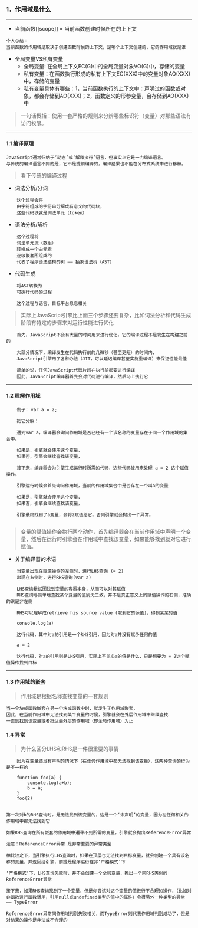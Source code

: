 ### 1，作用域是什么



---

- 当前函数[[scope]] = 当前函数创建时候所在的上下文

```
个人总结：
当前函数的作用域是取决于创建函数时候的上下文，是哪个上下文创建的，它的作用域就是谁
```
- 全局变量VS私有变量
    - 全局变量: 在全局上下文EC(G)中的全局变量对象VO(G)中，存储的变量
    - 私有变量：在函数执行形成的私有上下文EC(XXX)中的变量对象AO(XXX)中，存储的变量
    - 私有变量具体有哪些：1，当前函数执行的上下文中：声明过的函数或对象，都会存储到AO(XXX)；2，函数定义的形参变量，会存储到AO(XXX)中

> 一句话概括：使用一套严格的规则来分辨哪些标识符（变量）对那些语法有访问权限。
---

#### 1.1 编译原理

```
JavaScript通常归纳于‘动态’或‘解释执行’语言，但事实上它是一门编译语言。
与传统的编译语言不同的是，它不是提前编译的，编译结果也不能在分布式系统中进行移植。
```

> 看下传统的编译过程


- 词法分析/分词
```
    这个过程会将
    由字符组成的字符串分解成有意义的代码块，
    这些代码块就是词法单元（token）
```
- 语法分析/解析
```
    这个过程将
    词法单元流（数组）
    转换成一个由元素
    逐级嵌套所组成的
    代表了程序语法结构的树 —— 抽象语法树（AST）
```

- 代码生成
```
    将AST转换为
    可执行代码的过程
    
    这个过程与语言、目标平台息息相关
```

> 实际上JavaScript引擎比上面三个步骤还要复杂，比如词法分析和代码生成阶段有特定的步骤来对运行性能进行优化


```
    首先，JavaScript不会有大量的时间用来进行优化，它的编译过程不是发生在构建之前的
    
    大部分情况下，编译发生在代码执行前的几微秒（甚至更短）的时间内，
    JavaScript引擎用了各种办法（JIT，可以延迟编译甚至实施重编译）来保证性能最佳
    
    简单的说，任何JavaScript代码片段在执行前都要进行编译
    因此，JavaScript编译器首先会对代码进行编译，然后马上执行它
```

---


#### 1.2 理解作用域

```
    例子: var a = 2;
    
    把它分解：
    
    遇到var a，编译器会询问作用域是否已经有一个该名称的变量存在于同一个作用域的集合中。
    
    如果是，引擎就会使用这个变量，
    如果否，引擎会继续查找该变量，
    
    接下来，编译器会为引擎生成运行时所需的代码，这些代码被用来处理 a = 2 这个赋值操作。
    
    引擎运行时候会首先询问作用域，当前的作用域集合中是否存在一个叫a的变量
    
    如果是，引擎就会使用这个变量，
    如果否，引擎会继续查找该变量，
    
    引擎最终找到了a变量，会将2赋值给它。否则引擎就会抛出一个异常。
    
```

> 变量的赋值操作会执行两个动作，首先编译器会在当前作用域中声明一个变量，然后在运行时引擎会在作用域中查找该变量，如果能够找到就对它进行赋值。

 - 关于编译器的术语
 
```
    当变量出现在赋值操作的左侧时，进行LHS查询 (= 2)
    出现在右侧时，进行RHS查询(var a)
    
    LHS查询是试图找到变量的容器本身，从而可以对其赋值
    RHS查询与简单地查找某个变量的值别无二致，并不是真正意义上的赋值操作的右侧，准确的说是非左侧
    
    RHS可以理解成retrieve his source value (取到它的源值)，得到某某的值
```

```
    console.log(a)
    
    这行代码，其中对a的引用是一个RHS引用，因为对a并没有赋予任何的值
    
    a = 2
    
    这行代码，对a的引用则是LHS引用，实际上不关心a的值是什么，只是想要为 = 2这个赋值操作找到目标
```

---

#### 1.3 作用域的嵌套


> 作用域是根据名称查找变量的一套规则

```
当一个块或函数嵌套在另一个块或函数中时，就发生了作用域嵌套，
因此，在当前作用域中无法找到某个变量的时候，引擎就会在外层作用域中继续查找
一直到找到该变量或者抵达最外层的作用域（即全局作用域）为止
```

#### 1.4 异常

> 为什么区分LHS和RHS是一件很重要的事情

```
    因为在变量还没有声明的情况下（在任何作用域中都无法找到该变量），这两种查询的行为是不一样的
    
    function foo(a) {
        console.log(a+b);
        b = a;
    }
    foo(2)
    
```
```
第一次对b的RHS查询时，是无法找到该变量的，这是一个‘未声明’的变量，因为在任何相关的作用域中都无法找到它

如果RHS查询在所有嵌套的作用域中遍寻不到所需的变量，引擎就会抛出ReferenceError异常

注意：ReferenceError异常 是非常重要的异常类型

相比较之下，当引擎执行LHS查询时，如果在顶层也无法找到目标变量，就会创建一个具有该名称的变量，并返回给引擎，前提是程序运行在非‘严格模式’下

‘严格模式’下，LHS查询失败时，并不会创建一个全局变量，抛出一个同RHS类似的ReferenceError异常

接下来，如果RHS查询找到了一个变量，但是你尝试对这个变量的值进行不合理的操作，（比如对非函数进行函数调用，引用null或undefined类型的值中的属性）会报另外一种类型的异常 —— TypeError

ReferenceError异常同作用域判别失败相关，而TypeError则代表作用域判别成功了，但是对结果的操作是非法或不合理的
```
